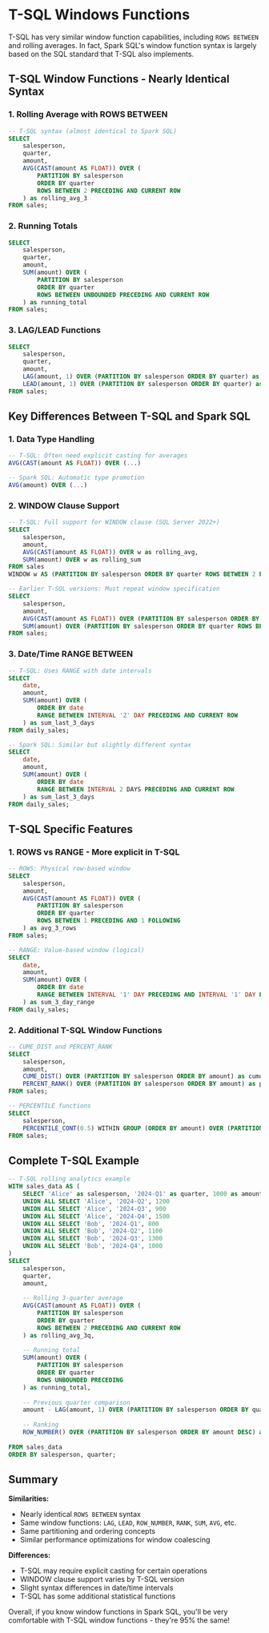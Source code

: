 
# T-SQL Windows Functions
T-SQL has very similar window function capabilities, including `ROWS BETWEEN` and rolling averages. In fact, Spark SQL's window function syntax is largely based on the SQL standard that T-SQL also implements.

## T-SQL Window Functions - Nearly Identical Syntax

### 1. Rolling Average with ROWS BETWEEN
```sql
-- T-SQL syntax (almost identical to Spark SQL)
SELECT 
    salesperson,
    quarter,
    amount,
    AVG(CAST(amount AS FLOAT)) OVER (
        PARTITION BY salesperson 
        ORDER BY quarter 
        ROWS BETWEEN 2 PRECEDING AND CURRENT ROW
    ) as rolling_avg_3
FROM sales;
```

### 2. Running Totals
```sql
SELECT 
    salesperson,
    quarter,
    amount,
    SUM(amount) OVER (
        PARTITION BY salesperson 
        ORDER BY quarter 
        ROWS BETWEEN UNBOUNDED PRECEDING AND CURRENT ROW
    ) as running_total
FROM sales;
```

### 3. LAG/LEAD Functions
```sql
SELECT 
    salesperson,
    quarter,
    amount,
    LAG(amount, 1) OVER (PARTITION BY salesperson ORDER BY quarter) as prev_quarter,
    LEAD(amount, 1) OVER (PARTITION BY salesperson ORDER BY quarter) as next_quarter
FROM sales;
```

## Key Differences Between T-SQL and Spark SQL

### 1. **Data Type Handling**
```sql
-- T-SQL: Often need explicit casting for averages
AVG(CAST(amount AS FLOAT)) OVER (...)

-- Spark SQL: Automatic type promotion
AVG(amount) OVER (...)
```

### 2. **WINDOW Clause Support**
```sql
-- T-SQL: Full support for WINDOW clause (SQL Server 2022+)
SELECT 
    salesperson,
    amount,
    AVG(CAST(amount AS FLOAT)) OVER w as rolling_avg,
    SUM(amount) OVER w as rolling_sum
FROM sales
WINDOW w AS (PARTITION BY salesperson ORDER BY quarter ROWS BETWEEN 2 PRECEDING AND CURRENT ROW);

-- Earlier T-SQL versions: Must repeat window specification
SELECT 
    salesperson,
    amount,
    AVG(CAST(amount AS FLOAT)) OVER (PARTITION BY salesperson ORDER BY quarter ROWS BETWEEN 2 PRECEDING AND CURRENT ROW) as rolling_avg,
    SUM(amount) OVER (PARTITION BY salesperson ORDER BY quarter ROWS BETWEEN 2 PRECEDING AND CURRENT ROW) as rolling_sum
FROM sales;
```

### 3. **Date/Time RANGE BETWEEN**
```sql
-- T-SQL: Uses RANGE with date intervals
SELECT 
    date,
    amount,
    SUM(amount) OVER (
        ORDER BY date 
        RANGE BETWEEN INTERVAL '2' DAY PRECEDING AND CURRENT ROW
    ) as sum_last_3_days
FROM daily_sales;

-- Spark SQL: Similar but slightly different syntax
SELECT 
    date,
    amount,
    SUM(amount) OVER (
        ORDER BY date 
        RANGE BETWEEN INTERVAL 2 DAYS PRECEDING AND CURRENT ROW
    ) as sum_last_3_days
FROM daily_sales;
```

## T-SQL Specific Features

### 1. **ROWS vs RANGE - More explicit in T-SQL**
```sql
-- ROWS: Physical row-based window
SELECT 
    salesperson,
    amount,
    AVG(CAST(amount AS FLOAT)) OVER (
        PARTITION BY salesperson 
        ORDER BY quarter 
        ROWS BETWEEN 1 PRECEDING AND 1 FOLLOWING
    ) as avg_3_rows
FROM sales;

-- RANGE: Value-based window (logical)
SELECT 
    date,
    amount,
    SUM(amount) OVER (
        ORDER BY date 
        RANGE BETWEEN INTERVAL '1' DAY PRECEDING AND INTERVAL '1' DAY FOLLOWING
    ) as sum_3_day_range
FROM daily_sales;
```

### 2. **Additional T-SQL Window Functions**
```sql
-- CUME_DIST and PERCENT_RANK
SELECT 
    salesperson,
    amount,
    CUME_DIST() OVER (PARTITION BY salesperson ORDER BY amount) as cumulative_dist,
    PERCENT_RANK() OVER (PARTITION BY salesperson ORDER BY amount) as percent_rank
FROM sales;

-- PERCENTILE functions
SELECT 
    salesperson,
    PERCENTILE_CONT(0.5) WITHIN GROUP (ORDER BY amount) OVER (PARTITION BY salesperson) as median
FROM sales;
```

## Complete T-SQL Example
```sql
-- T-SQL rolling analytics example
WITH sales_data AS (
    SELECT 'Alice' as salesperson, '2024-Q1' as quarter, 1000 as amount
    UNION ALL SELECT 'Alice', '2024-Q2', 1200
    UNION ALL SELECT 'Alice', '2024-Q3', 900
    UNION ALL SELECT 'Alice', '2024-Q4', 1500
    UNION ALL SELECT 'Bob', '2024-Q1', 800
    UNION ALL SELECT 'Bob', '2024-Q2', 1100
    UNION ALL SELECT 'Bob', '2024-Q3', 1300
    UNION ALL SELECT 'Bob', '2024-Q4', 1000
)
SELECT 
    salesperson,
    quarter,
    amount,
    
    -- Rolling 3-quarter average
    AVG(CAST(amount AS FLOAT)) OVER (
        PARTITION BY salesperson 
        ORDER BY quarter 
        ROWS BETWEEN 2 PRECEDING AND CURRENT ROW
    ) as rolling_avg_3q,
    
    -- Running total
    SUM(amount) OVER (
        PARTITION BY salesperson 
        ORDER BY quarter 
        ROWS UNBOUNDED PRECEDING
    ) as running_total,
    
    -- Previous quarter comparison
    amount - LAG(amount, 1) OVER (PARTITION BY salesperson ORDER BY quarter) as quarter_change,
    
    -- Ranking
    ROW_NUMBER() OVER (PARTITION BY salesperson ORDER BY amount DESC) as performance_rank
    
FROM sales_data
ORDER BY salesperson, quarter;
```

## Summary

**Similarities:**
- Nearly identical `ROWS BETWEEN` syntax
- Same window functions: `LAG`, `LEAD`, `ROW_NUMBER`, `RANK`, `SUM`, `AVG`, etc.
- Same partitioning and ordering concepts
- Similar performance optimizations for window coalescing

**Differences:**
- T-SQL may require explicit casting for certain operations
- WINDOW clause support varies by T-SQL version
- Slight syntax differences in date/time intervals
- T-SQL has some additional statistical functions

Overall, if you know window functions in Spark SQL, you'll be very comfortable with T-SQL window functions - they're 95% the same!
